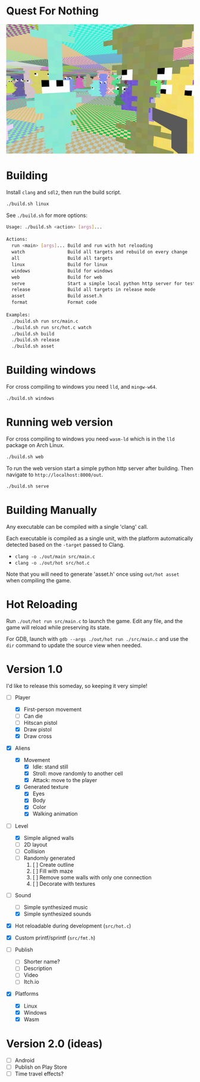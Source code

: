 # Quest For Nothing

![](screenshot.png)


# Building

Install `clang` and `sdl2`, then run the build script.

```bash
./build.sh linux
```

See `./build.sh` for more options:

```bash
Usage: ./build.sh <action> [args]...

Actions:
  run <main> [args]... Build and run with hot reloading
  watch                Build all targets and rebuild on every change
  all                  Build all targets
  linux                Build for linux
  windows              Build for windows
  web                  Build for web
  serve                Start a simple local python http server for testing the web version
  release              Build all targets in release mode
  asset                Build asset.h
  format               Format code

Examples:
  ./build.sh run src/main.c
  ./build.sh run src/hot.c watch
  ./build.sh build
  ./build.sh release
  ./build.sh asset
```

# Building windows
For cross compiling to windows you need `lld`, and `mingw-w64`.

```bash
./build.sh windows
```

# Running web version
For cross compiling to windows you need `wasm-ld` which is in the `lld` package on Arch Linux.

```bash
./build.sh web
```

To run the web version start a simple python http server after building. Then navigate to `http://localhost:8000/out`.

```bash
./build.sh serve
```

# Building Manually

Any executable can be compiled with a single 'clang' call.

Each executable is compiled as a single unit, with the platform automatically detected based on the `-target` passed to Clang.

- `clang -o ./out/main src/main.c`
- `clang -o ./out/hot src/hot.c`

Note that you will need to generate 'asset.h' once using `out/hot asset` when compiling the game.

# Hot Reloading

Run `./out/hot run src/main.c` to launch the game. Edit any file, and the game will reload while preserving its state.

For GDB, launch with `gdb --args ./out/hot run ./src/main.c` and use the `dir` command to update the source view when needed.

# Version 1.0

I'd like to release this someday, so keeping it very simple!

- [ ] Player
  - [x] First-person movement
  - [ ] Can die
  - [ ] Hitscan pistol
  - [x] Draw pistol
  - [x] Draw cross

- [x] Aliens
  - [x] Movement
    - [x] Idle: stand still
    - [x] Stroll: move randomly to another cell
    - [x] Attack: move to the player

  - [x] Generated texture
    - [x] Eyes
    - [x] Body
    - [x] Color
    - [x] Walking animation

- [ ] Level
  - [x] Simple aligned walls
  - [ ] 2D layout
  - [ ] Collision
  - [ ] Randomly generated
      1. [ ] Create outline
      2. [ ] Fill with maze
      3. [ ] Remove some walls with only one connection
      4. [ ] Decorate with textures

- [ ] Sound
  - [ ] Simple synthesized music
  - [x] Simple synthesized sounds

- [x] Hot reloadable during development (`src/hot.c`)
- [x] Custom printf/sprintf (`src/fmt.h`)

- [ ] Publish
  - [ ] Shorter name?
  - [ ] Description
  - [ ] Video
  - [ ] Itch.io

- [x] Platforms
  - [x] Linux
  - [x] Windows
  - [x] Wasm

# Version 2.0 (ideas)

- [ ] Android
- [ ] Publish on Play Store
- [ ] Time travel effects?
